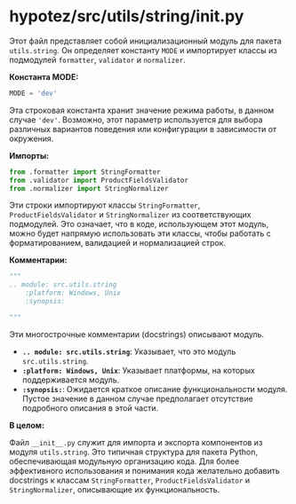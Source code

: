 # hypotez/src/utils/string/__init__.py

Этот файл представляет собой инициализационный модуль для пакета `utils.string`. Он определяет константу `MODE` и импортирует классы из подмодулей `formatter`, `validator` и `normalizer`.

**Константа MODE:**

```python
MODE = 'dev'
```

Эта строковая константа хранит значение режима работы, в данном случае `'dev'`.  Возможно, этот параметр используется для выбора различных вариантов поведения или конфигурации в зависимости от окружения.

**Импорты:**

```python
from .formatter import StringFormatter
from .validator import ProductFieldsValidator
from .normalizer import StringNormalizer
```

Эти строки импортируют классы `StringFormatter`, `ProductFieldsValidator` и `StringNormalizer` из соответствующих подмодулей. Это означает, что в коде, использующем этот модуль, можно будет напрямую использовать эти классы, чтобы работать с форматированием, валидацией и нормализацией строк.

**Комментарии:**

```python
"""
.. module: src.utils.string 
	:platform: Windows, Unix
	:synopsis:

"""
```

Эти многострочные комментарии (docstrings) описывают модуль.

* **`.. module: src.utils.string`**: Указывает, что это модуль `src.utils.string`.
* **`:platform: Windows, Unix`**: Указывает платформы, на которых поддерживается модуль.
* **`:synopsis:`**: Ожидается краткое описание функциональности модуля. Пустое значение в данном случае предполагает отсутствие подробного описания в этой части.

**В целом:**

Файл `__init__.py` служит для импорта и экспорта компонентов из модуля `utils.string`. Это типичная структура для пакета Python, обеспечивающая модульную организацию кода.  Для более эффективного использования и понимания кода желательно добавить docstrings к классам `StringFormatter`, `ProductFieldsValidator` и `StringNormalizer`, описывающие их функциональность.